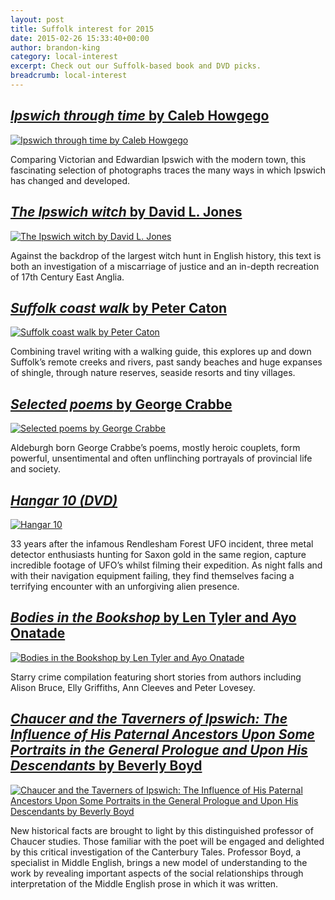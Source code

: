 ```yaml
---
layout: post
title: Suffolk interest for 2015
date: 2015-02-26 15:33:40+00:00
author: brandon-king
category: local-interest
excerpt: Check out our Suffolk-based book and DVD picks.
breadcrumb: local-interest
---
```

## [<cite>Ipswich through time</cite> by Caleb Howgego](http://suffolk.spydus.co.uk/cgi-bin/spydus.exe/ENQ/OPAC/BIBENQ/9189963?QRY=CTIBIB%3C%20IRN(45907122)&QRYTEXT=Ipswich%20through%20time)

[![Ipswich through time by Caleb Howgego](http://suffolklibraries.co.uk/wp-content/uploads/2015/01/ipswichthroughtime.jpg)](http://suffolk.spydus.co.uk/cgi-bin/spydus.exe/ENQ/OPAC/BIBENQ/9189963?QRY=CTIBIB%3C%20IRN(45907122)&QRYTEXT=Ipswich%20through%20time)

Comparing Victorian and Edwardian Ipswich with the modern town, this fascinating selection of photographs traces the many ways in which Ipswich has changed and developed.

## [<cite>The Ipswich witch</cite> by David L. Jones](http://suffolk.spydus.co.uk/cgi-bin/spydus.exe/ENQ/OPAC/BIBENQ/9192095?QRY=CTIBIB%3C%20IRN(43620131)&QRYTEXT=The%20Ipswich%20witch)

[![The Ipswich witch by David L. Jones](http://suffolklibraries.co.uk/wp-content/uploads/2014/12/ipswichwitch.jpg)](http://suffolk.spydus.co.uk/cgi-bin/spydus.exe/ENQ/OPAC/BIBENQ/9192095?QRY=CTIBIB%3C%20IRN(43620131)&QRYTEXT=The%20Ipswich%20witch)

Against the backdrop of the largest witch hunt in English history, this text is both an investigation of a miscarriage of justice and an in-depth recreation of 17th Century East Anglia.

## [<cite>Suffolk coast walk</cite> by Peter Caton](http://suffolk.spydus.co.uk/cgi-bin/spydus.exe/ENQ/OPAC/BIBENQ/9197138?QRY=CTIBIB%3C%20IRN(46363075)&QRYTEXT=Suffolk%20coast%20walk)

[![Suffolk coast walk by Peter Caton](http://suffolklibraries.co.uk/wp-content/uploads/2014/12/suffolkcoastwalk.jpg)](http://suffolk.spydus.co.uk/cgi-bin/spydus.exe/ENQ/OPAC/BIBENQ/9197138?QRY=CTIBIB%3C%20IRN(46363075)&QRYTEXT=Suffolk%20coast%20walk)

Combining travel writing with a walking guide, this explores up and down Suffolk&#8217;s remote creeks and rivers, past sandy beaches and huge expanses of shingle, through nature reserves, seaside resorts and tiny villages.

## [<cite>Selected poems</cite> by George Crabbe](http://suffolk.spydus.co.uk/cgi-bin/spydus.exe/ENQ/OPAC/BIBENQ/2578906?QRY=CTIBIB%3C%20IRN(28110)&QRYTEXT=Selected%20poems)

[![Selected poems by George Crabbe](http://suffolklibraries.co.uk/wp-content/uploads/2015/01/crabbeselectedpoems.jpg)](http://suffolk.spydus.co.uk/cgi-bin/spydus.exe/ENQ/OPAC/BIBENQ/2578906?QRY=CTIBIB%3C%20IRN(28110)&QRYTEXT=Selected%20poems)

Aldeburgh born George Crabbe&#8217;s poems, mostly heroic couplets, form powerful, unsentimental and often unflinching portrayals of provincial life and society.

## [<cite>Hangar 10 (DVD)</cite>](http://suffolk.spydus.co.uk/cgi-bin/spydus.exe/ENQ/OPAC/BIBENQ/9203494?QRY=CTIBIB%3C%20IRN(46868156)&QRYTEXT=Hangar%2010%20%5Bvideorecording%5D)

[![Hangar 10](http://suffolklibraries.co.uk/wp-content/uploads/2014/12/hangar10.jpg)](http://suffolk.spydus.co.uk/cgi-bin/spydus.exe/ENQ/OPAC/BIBENQ/9203494?QRY=CTIBIB%3C%20IRN(46868156)&QRYTEXT=Hangar%2010%20%5Bvideorecording%5D)

33 years after the infamous Rendlesham Forest UFO incident, three metal detector enthusiasts hunting for Saxon gold in the same region, capture incredible footage of UFO&#8217;s whilst filming their expedition. As night falls and with their navigation equipment failing, they find themselves facing a terrifying encounter with an unforgiving alien presence.

## [<cite>Bodies in the Bookshop</cite> by Len Tyler and Ayo Onatade](http://suffolk.spydus.co.uk/cgi-bin/spydus.exe/ENQ/OPAC/BIBENQ/9204610?QRY=CTIBIB%3C%20IRN(47356496)&QRYTEXT=Bodies%20in%20the%20bookshop)

[![Bodies in the Bookshop by Len Tyler and Ayo Onatade](http://suffolklibraries.co.uk/wp-content/uploads/2014/12/bodiesbookshop.jpg)](http://suffolk.spydus.co.uk/cgi-bin/spydus.exe/ENQ/OPAC/BIBENQ/9204610?QRY=CTIBIB%3C%20IRN(47356496)&QRYTEXT=Bodies%20in%20the%20bookshop)

Starry crime compilation featuring short stories from authors including Alison Bruce, Elly Griffiths, Ann Cleeves and Peter Lovesey.

## [<cite>Chaucer and the Taverners of Ipswich: The Influence of His Paternal Ancestors Upon Some Portraits in the General Prologue and Upon His Descendants</cite> by Beverly Boyd](http://suffolk.spydus.co.uk/cgi-bin/spydus.exe/ENQ/OPAC/BIBENQ/9739191?QRY=CTIBIB%3C%20IRN(46867329)&QRYTEXT=Chaucer%20and%20the%20Taverners%20of%20Ipswich%3A%20The%20Influence%20of%20His%20Paternal%20Ancestors%20Upon%20Some%20Portraits%20in%20the%20General%20Prologue%20and%20Upon%20His%20Descendants)

[![Chaucer and the Taverners of Ipswich: The Influence of His Paternal Ancestors Upon Some Portraits in the General Prologue and Upon His Descendants by Beverly Boyd](http://suffolklibraries.co.uk/wp-content/uploads/2015/02/chaucertaverners.jpg)](http://suffolk.spydus.co.uk/cgi-bin/spydus.exe/ENQ/OPAC/BIBENQ/9739191?QRY=CTIBIB%3C%20IRN(46867329)&QRYTEXT=Chaucer%20and%20the%20Taverners%20of%20Ipswich%3A%20The%20Influence%20of%20His%20Paternal%20Ancestors%20Upon%20Some%20Portraits%20in%20the%20General%20Prologue%20and%20Upon%20His%20Descendants)

New historical facts are brought to light by this distinguished professor of Chaucer studies. Those familiar with the poet will be engaged and delighted by this critical investigation of the Canterbury Tales. Professor Boyd, a specialist in Middle English, brings a new model of understanding to the work by revealing important aspects of the social relationships through interpretation of the Middle English prose in which it was written.

